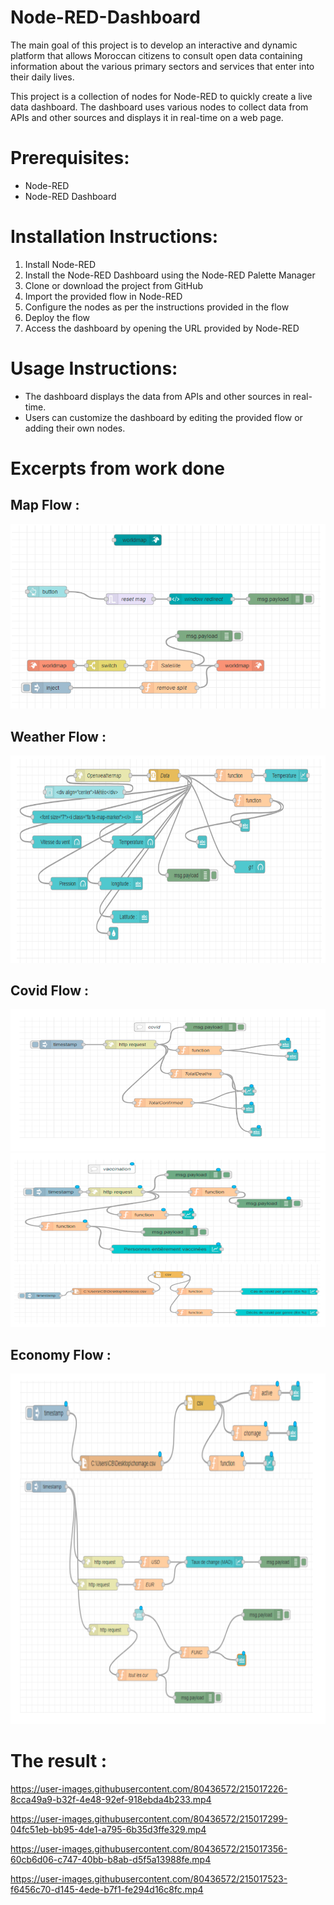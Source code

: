 # Node-RED-Dashboard
The main goal of this project is to develop an interactive and dynamic platform that allows Moroccan citizens to consult open data containing information about the various primary sectors and services that enter into their daily lives.

This project is a collection of nodes for Node-RED to quickly create a live data dashboard. The dashboard uses various nodes to collect data from APIs and other sources and displays it in real-time on a web page.

# Prerequisites:
+ Node-RED
+ Node-RED Dashboard

# Installation Instructions:
1. Install Node-RED
2. Install the Node-RED Dashboard using the Node-RED Palette Manager
3. Clone or download the project from GitHub
4. Import the provided flow in Node-RED
5. Configure the nodes as per the instructions provided in the flow
6. Deploy the flow
7. Access the dashboard by opening the URL provided by Node-RED

# Usage Instructions:
+ The dashboard displays the data from APIs and other sources in real-time.
+ Users can customize the dashboard by editing the provided flow or adding their own nodes.

# Excerpts from work done
## Map Flow :
![Map](Img/Map.PNG)
## Weather Flow :
![Weather](Img/Weather.PNG)
## Covid Flow :
![Covid](Img/Covid1.PNG)
![Covid](Img/covid2.PNG)
## Economy Flow :
![Economy](Img/Eco.PNG)
# The result : 
https://user-images.githubusercontent.com/80436572/215017226-8cca49a9-b32f-4e48-92ef-918ebda4b233.mp4

https://user-images.githubusercontent.com/80436572/215017299-04fc51eb-bb95-4de1-a795-6b35d3ffe329.mp4

https://user-images.githubusercontent.com/80436572/215017356-60cb6d06-c747-40bb-b8ab-d5f5a13988fe.mp4

https://user-images.githubusercontent.com/80436572/215017523-f6456c70-d145-4ede-b7f1-fe294d16c8fc.mp4

